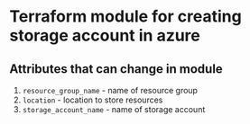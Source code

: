 # Terraform module for creating storage account in azure

## Attributes that can change in module

1. `resource_group_name` - name of resource group
2. `location` - location to store resources
3. `storage_account_name` - name of storage account
